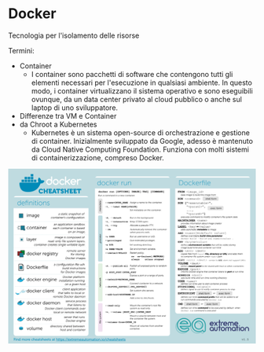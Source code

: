 # Docker

Tecnologia per l'isolamento delle risorse  

Termini:  
- Container
    - I container sono pacchetti di software che contengono tutti gli elementi necessari per l'esecuzione in qualsiasi ambiente. In questo modo, i container virtualizzano il sistema operativo e sono eseguibili ovunque, da un data center privato al cloud pubblico o anche sul laptop di uno sviluppatore.
- Differenze tra VM e Container
- da Chroot a Kubernetes
    - Kubernetes è un sistema open-source di orchestrazione e gestione di container. Inizialmente sviluppato da Google, adesso è mantenuto da Cloud Native Computing Foundation. Funziona con molti sistemi di containerizzazione, compreso Docker.


![Docker](./docker_cheatsheet.png)
